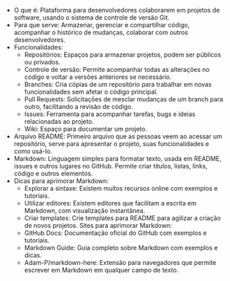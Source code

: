 * O que é: Plataforma para desenvolvedores colaborarem em projetos de software, usando o sistema de controle de versão Git.
 * Para que serve: Armazenar, gerenciar e compartilhar código, acompanhar o histórico de mudanças, colaborar com outros desenvolvedores.
 * Funcionalidades:
   * Repositórios: Espaços para armazenar projetos, podem ser públicos ou privados.
   * Controle de versão: Permite acompanhar todas as alterações no código e voltar a versões anteriores se necessário.
   * Branches: Cria cópias de um repositório para trabalhar em novas funcionalidades sem afetar o código principal.
   * Pull Requests: Solicitações de mesclar mudanças de um branch para outro, facilitando a revisão de código.
   * Issues: Ferramenta para acompanhar tarefas, bugs e ideias relacionadas ao projeto.
   * Wiki: Espaço para documentar um projeto.
 * Arquivo README: Primeiro arquivo que as pessoas veem ao acessar um repositório, serve para apresentar o projeto, suas funcionalidades e como usá-lo.
 * Markdown: Linguagem simples para formatar texto, usada em README, issues e outros lugares no GitHub. Permite criar títulos, listas, links, código e outros elementos.
 * Dicas para aprimorar Markdown:
   * Explorar a sintaxe: Existem muitos recursos online com exemplos e tutoriais.
   * Utilizar editores: Existem editores que facilitam a escrita em Markdown, com visualização instantânea.
   * Criar templates: Crie templates para README para agilizar a criação de novos projetos.
   Sites para aprimorar Markdown:
   * GitHub Docs: Documentação oficial do GitHub com exemplos e tutoriais.
   * Markdown Guide: Guia completo sobre Markdown com exemplos e dicas.
   * Adam-P/markdown-here: Extensão para navegadores que permite escrever em Markdown em qualquer campo de texto.
